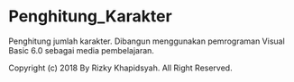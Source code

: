 # Penghitung_Karakter
Penghitung jumlah karakter. Dibangun menggunakan pemrograman Visual Basic 6.0 sebagai media pembelajaran.

Copyright (c) 2018 By Rizky Khapidsyah.
All Right Reserved.
